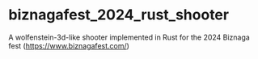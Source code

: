 # biznagafest_2024_rust_shooter
A wolfenstein-3d-like shooter implemented in Rust for the 2024 Biznaga fest (https://www.biznagafest.com/)

